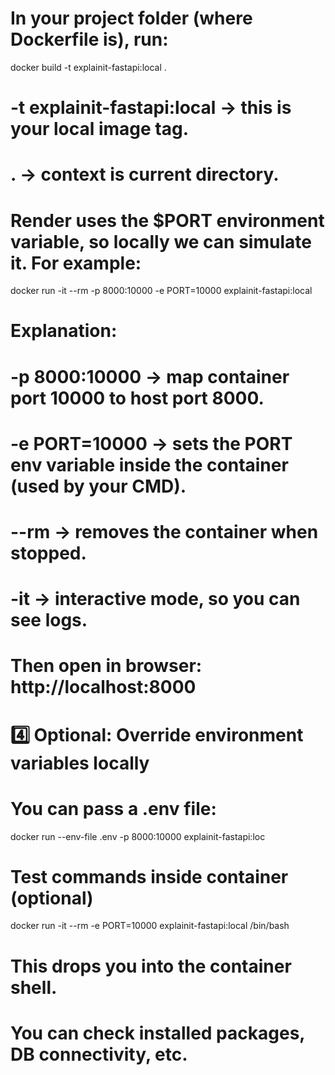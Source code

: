 # In your project folder (where Dockerfile is), run:
docker build -t explainit-fastapi:local .

# -t explainit-fastapi:local → this is your local image tag.
# . → context is current directory.

# Render uses the $PORT environment variable, so locally we can simulate it. For example:
docker run -it --rm -p 8000:10000 -e PORT=10000 explainit-fastapi:local

# Explanation:
# -p 8000:10000 → map container port 10000 to host port 8000.
# -e PORT=10000 → sets the PORT env variable inside the container (used by your CMD).
# --rm → removes the container when stopped.
# -it → interactive mode, so you can see logs.
# Then open in browser: http://localhost:8000


# 4️⃣ Optional: Override environment variables locally
# You can pass a .env file:
docker run --env-file .env -p 8000:10000 explainit-fastapi:loc

# Test commands inside container (optional)
docker run -it --rm -e PORT=10000 explainit-fastapi:local /bin/bash

# This drops you into the container shell.
# You can check installed packages, DB connectivity, etc.
